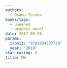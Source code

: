 ```yaml
---
authors:
  - Osamu Tezuka
books/tags:
  - unowned
  - graphic novel
date: 2017-05-26
params:
  isbn13: "9781934287729"
  year: "2010"
star_rating: 0
title: MW
---
```


<!--more-->
